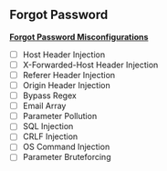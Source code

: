 ## Forgot Password

**[Forgot Password Misconfigurations]()**
- [ ] Host Header Injection
- [ ] X-Forwarded-Host Header Injection
- [ ] Referer Header Injection
- [ ] Origin Header Injection
- [ ] Bypass Regex
- [ ] Email Array
- [ ] Parameter Pollution
- [ ] SQL Injection
- [ ] CRLF Injection
- [ ] OS Command Injection
- [ ] Parameter Bruteforcing
